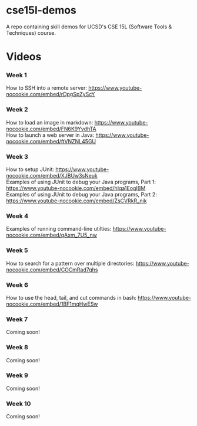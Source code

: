 # cse15l-demos
A repo containing skill demos for UCSD's CSE 15L (Software Tools &amp; Techniques) course. 

# Videos
### Week 1
How to SSH into a remote server: https://www.youtube-nocookie.com/embed/rDpgSpZyScY  
### Week 2
How to load an image in markdown: https://www.youtube-nocookie.com/embed/FN6K9YvdhTA  
How to launch a web server in Java: https://www.youtube-nocookie.com/embed/ftVNZNL45GU  
### Week 3
How to setup JUnit: https://www.youtube-nocookie.com/embed/XJBUw3sNeuk  
Examples of using JUnit to debug your Java programs, Part 1: https://www.youtube-nocookie.com/embed/hIqa1EoqIBM  
Examples of using JUnit to debug your Java programs, Part 2: https://www.youtube-nocookie.com/embed/ZsCVRkR_nik  
### Week 4
Examples of running command-line utilties: https://www.youtube-nocookie.com/embed/qAxm_7U5_nw  
### Week 5
How to search for a pattern over multiple directories: https://www.youtube-nocookie.com/embed/COCmRad7qhs  
### Week 6
How to use the head, tail, and cut commands in bash: https://www.youtube-nocookie.com/embed/1BF1mqHwESw
### Week 7
Coming soon!
### Week 8
Coming soon!
### Week 9
Coming soon!
### Week 10
Coming soon!
